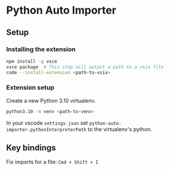 # Python Auto Importer

## Setup

### Installing the extension
```bash
npm install -g vsce
vsce package  # This step will output a path to a vsix file
code --install-extension <path-to-vsix>
```

### Extension setup
Create a new Python 3.10 virtualenv.
```bash
python3.10 -m venv <path-to-venv>
```
In your vscode `settings.json` set `python-auto-importer.pythonInterpreterPath` to the virtualenv's python.

## Key bindings
Fix imports for a file: `Cmd + Shift + I`
